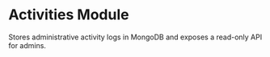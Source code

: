 # Activities Module

Stores administrative activity logs in MongoDB and exposes a read-only API for admins.
